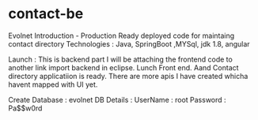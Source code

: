 # contact-be

Evolnet
Introduction - Production Ready deployed code for maintaing contact directory
Technologies : Java, SpringBoot ,MYSql, jdk 1.8, angular

Launch : This is backend part 
I will be attaching the frontend code to another link 
import backend in eclipse.
Lunch Front end.
Aand Contact directory applicatiion is ready.
There are more apis I have created whicha havent mapped with UI yet.


Create Database : evolnet
      DB Details :
         UserName : root
         Password : Pa$$w0rd
         
         
